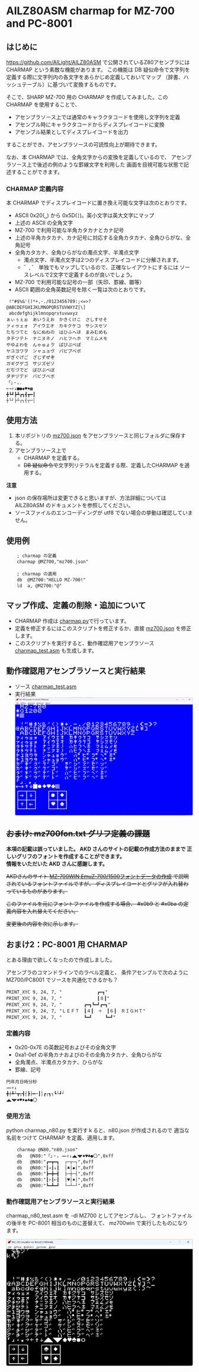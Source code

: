 # AILZ80ASM charmap for MZ-700 and PC-8001

## はじめに

https://github.com/AILight/AILZ80ASM で公開されているZ80アセンブラには CHARMAP 
という素敵な機能があります。
この機能は DB 疑似命令で文字列を定義する際に文字列内の各文字をあらかじめ定義しておいてマップ
（辞書、ハッシュテーブル）に基づいて変換するものです。

そこで、SHARP MZ-700 用の CHARMAP を作成してみました。この CHARMAP を使用することで、
- アセンブラソース上では通常のキャラクタコードを使用し文字列を定義
- アセンブル時にキャラクタコードからディスプレイコードに変換
- アセンブル結果としてディスプレイコードを出力

することができ、アセンブラソースの可読性向上が期待できます。

なお、本 CHARMAP では、全角文字からの変換を定義しているので、
アセンブラソース上で後述の例のような罫線文字を利用した
画面を目視可能な状態で記述することができます。

### CHARMAP 定義内容

本 CHARMAP でディスプレイコードに置き換え可能な文字は次のとおりです。

- ASCII 0x20(`␣`) から 0x5D(`]`)。英小文字は英大文字にマップ
- 上述の ASCII の全角文字
- MZ-700 で利用可能な半角カタカナとカナ記号
- 上述の半角カタカナ、カナ記号に対応する全角カタカナ、全角ひらがな、全角記号
- 全角カタカナ、全角ひらがなの濁点文字、半濁点文字
    - 濁点文字、半濁点文字は2つのディスプレイコードに分解されます。
    - ゛, ゜ 単独でもマップしているので、正確なレイアウトにするには
    ソースレベルで2文字で定義するのが良いでしょう。
- MZ-700 で利用可能な記号の一部（矢印、罫線、▩等）
- ASCII 範囲の全角英数記号を除く一覧は次のとおりです。
```
 !"#$%&'()*+,-./0123456789:;<=>?
@ABCDEFGHIJKLMNOPQRSTUVWXYZ[\]
 abcdefghijklmnopqrstuvwxyz
ぁぃぅぇぉ　あいうえお　かきくけこ　さしすせそ
ァィゥェォ　アイウエオ　カキクケコ　サシスセソ
たちつてと　なにぬねの　はひふへほ　まみむめも
タチツテト　ナニヌネノ　ハヒフヘホ　マミムメモ
やゆよわを　んゃゅょゔ　ぱぴぷぺぽ
ヤユヨワヲ　ンャュョヴ　パピプペポ
がぎぐげご　ざじずぜぞ
ガギグゲゴ　ザジズゼゾ
だぢづでど　ばびぶべぼ
ダヂヅデド　バビブベボ
「」・。．
←→↑↓■●◆♥♠▩
╋┗┛┣┻┏┓┫┳━┃
┼└┘├┴┌┐┤┬─│
```

## 使用方法

1. 本リポジトリの [mz700.json](mz700.json) をアセンブラソースと同じフォルダに保存する。
2. アセンブラソース上で
    - CHARMAP を定義する。
    - ~~DB 疑似命令で~~文字列リテラルを定義する際、定義したCHARMAP を適用する。


__注意__ 
- json の保存場所は変更できると思いますが、方法詳細については AILZ80ASM のドキュメントを参照してください。
- ソースファイルのエンコーディングが utf8 でない場合の挙動は確認していません。


## 使用例

```
    ; charmap の定義
    charmap @MZ700,"mz700.json"

    ; charmap の適用
    db  @MZ700:"HELLO MZ-700!"
    ld  a, @MZ700:"@"
```
## マップ作成、定義の削除・追加について

- CHARMAP 作成は [charmap.py](charmap.py)で行っています。
- 定義を修正するにはこのスクリプトを修正するか、直接 [mz700.json](mz700.json) を修正します。
- このスクリプトを実行すると、動作確認用アセンブラソース [charmap_test.asm](charmap_test.asm) も生成します。

## 動作確認用アセンブラソースと実行結果

- ソース [charmap_test.asm](charmap_test.asm)
- 実行結果
![charmap_test.png](charmap_test.png)

## ~~おまけ: mz700fon.txt グリフ定義の課題~~

**本項の記載は誤っていました。
AKD さんのサイトの記載の作成方法のままで
正しいグリフのフォントを作成することができます。<br>
情報をいただいた AKD さんに感謝します。**

~~AKDさんのサイト
[MZ-700WIN,EmuZ-700/1500フォントデータの作成](http://mzakd.cool.coocan.jp/starthp/subpage15.html)
で説明されているフォントファイルですが、
ディスプレイコードとグリフが入れ替わっているものがあります。~~

~~このファイルを元にフォントファイルを作成する場合、
#x0b9 と #x0ba の定義内容を入れ替えてください。~~

~~変更後の内容を次に示します。~~



## おまけ2：PC-8001 用 CHARMAP

とある理由で欲しくなったので作成しました。

アセンブラのコマンドラインでのラベル定義と、
条件アセンブルで次のように MZ700/PC8001 でソースを共通化できるかも？


```
PRINT_XYC 9, 24, 7, "　　　　　　　　┏━┓"
PRINT_XYC 9, 24, 7, "　　　　　　　　┃８┃"
PRINT_XYC 9, 24, 7, "　　　　　┏━┓┗━┛┏━┓"
PRINT_XYC 9, 24, 7, "ＬＥＦＴ　┃４┃　＋　┃６┃　ＲＩＧＨＴ"
PRINT_XYC 9, 24, 7, "　　　　　┗━┛　　　┗━┛"
```

### 定義内容

- 0x20-0x7E の英数記号およびその全角文字
- 0xa1-0ef の半角カナおよびのその全角カタカナ、全角ひらがな
- 全角濁点、半濁点カタカナ、ひらがな
- 罫線、記号

```
円年月日時分秒
→←↑↓
╋┼┻┴┳┬┫┤┣├━─┃│┏┌┓┐┗└┛┘
◢◣◥◤♠♥♦◆♣●〇
```

### 使用方法

python charmap_n80.py を実行すｋると、n80.json が作成されるので
適当な名前をつけて CHARMAP を定義、適用します。

```
    charmap @N80,"n80.json"
    db   @N80:"「」・。→←↑↓◢◣◥◤♠♥♣●〇",0xff
    db   @N80:"┏━┳━┓  ┌─┬─┐",0xff
    db   @N80:"┃→┃↓┃  │♣│◆│",0xff
    db   @N80:"┣━╋━┫  ├─┼─┤",0xff
    db   @N80:"┃↑┃←┃  │♥│♠│",0xff
    db   @N80:"┗━┻━┛  └─┴─┘",0xff
```

### 動作確認用アセンブラソースと実行結果

charmap_n80_test.asm を -dl MZ700 としてアセンブルし、
フォントファイルの後半を PC-8001 相当のものに差替えて、
mz700win で実行したものになります。

![charmap_n80_test.png](charmap_n80_test.png)

